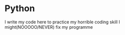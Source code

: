 # Python
I write my code here to practice my horrible coding skill
I might(NOOOOO/NEVER) fix my programme

